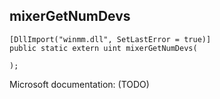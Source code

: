 ## mixerGetNumDevs

```
[DllImport("winmm.dll", SetLastError = true)]
public static extern uint mixerGetNumDevs(
   
);
```

Microsoft documentation: (TODO)
